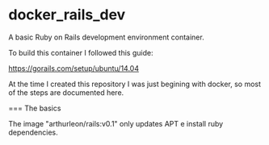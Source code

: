 docker_rails_dev
================

A basic Ruby on Rails development environment container.

To build this container I followed this guide:

https://gorails.com/setup/ubuntu/14.04

At the time I created this repository I was just begining with docker, so most of the steps are documented here.

=== The basics

The image "arthurleon/rails:v0.1" only updates APT e install ruby dependencies.
